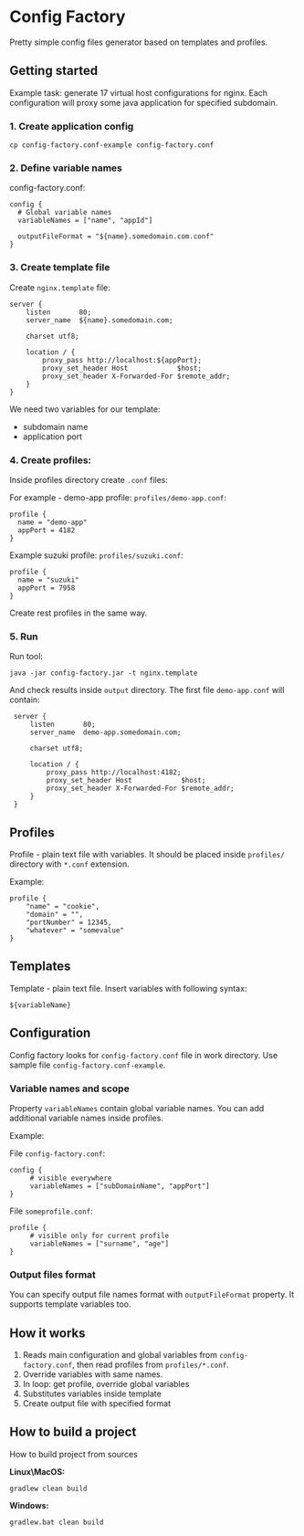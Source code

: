 # Config Factory

Pretty simple config files generator based on templates and profiles.

## Getting started

Example task: generate 17 virtual host configurations for nginx. 
Each configuration will proxy some java application for specified subdomain.

### 1. Create application config

```
cp config-factory.conf-example config-factory.conf
```

### 2. Define variable names

config-factory.conf:

```
config {
  # Global variable names
  variableNames = ["name", "appId"]

  outputFileFormat = "${name}.somedomain.com.conf"
}
```

### 3. Create template file

Create `nginx.template` file:

```
server {
    listen       80;
    server_name  ${name}.somedomain.com;

    charset utf8;

    location / {
        proxy_pass http://localhost:${appPort};
        proxy_set_header Host            $host;
        proxy_set_header X-Forwarded-For $remote_addr;
    }
}
```

We need two variables for our template:

- subdomain name
- application port

### 4. Create profiles:

Inside profiles directory create `.conf` files:

For example - demo-app profile: `profiles/demo-app.conf`:

```
profile {
  name = "demo-app"
  appPort = 4182
}
```

Example suzuki profile: `profiles/suzuki.conf`:

```
profile {
  name = "suzuki"
  appPort = 7958
}
```

Create rest profiles in the same way.

### 5. Run

Run tool:

```
java -jar config-factory.jar -t nginx.template
```

And check results inside `output` directory. The first file `demo-app.conf` will contain:

```
 server {
     listen       80;
     server_name  demo-app.somedomain.com;
 
     charset utf8;
 
     location / {
         proxy_pass http://localhost:4182;
         proxy_set_header Host            $host;
         proxy_set_header X-Forwarded-For $remote_addr;
     }
 }
```

## Profiles

Profile - plain text file with variables. It should be placed inside `profiles/` directory with `*.conf` extension.

Example:

```
profile {
    "name" = "cookie",
    "domain" = "",
    "portNumber" = 12345,
    "whatever" = "somevalue"
}
```

## Templates

Template - plain text file. Insert variables with following syntax:

```
${variableName}
```

## Configuration

Config factory looks for `config-factory.conf` file in work directory. Use sample file `config-factory.conf-example`.

### Variable names and scope

Property `variableNames` contain global variable names. You can add additional variable names inside profiles.

Example:

File `config-factory.conf`:
```
config {
     # visible everywhere
     variableNames = ["subDomainName", "appPort"]
}
```

File `someprofile.conf`:
```
profile {
     # visible only for current profile
     variableNames = ["surname", "age"]
}
```

### Output files format

You can specify output file names format with `outputFileFormat` property. It supports template variables too.

## How it works

1. Reads main configuration and global variables from `config-factory.conf`, then read profiles from `profiles/*.conf`.
2. Override variables with same names.
3. In loop: get profile, override global variables 
4. Substitutes variables inside template
5. Create output file with specified format

## How to build a project

How to build project from sources

**Linux\MacOS:**

```
gradlew clean build
```

**Windows:**

```
gradlew.bat clean build
```

